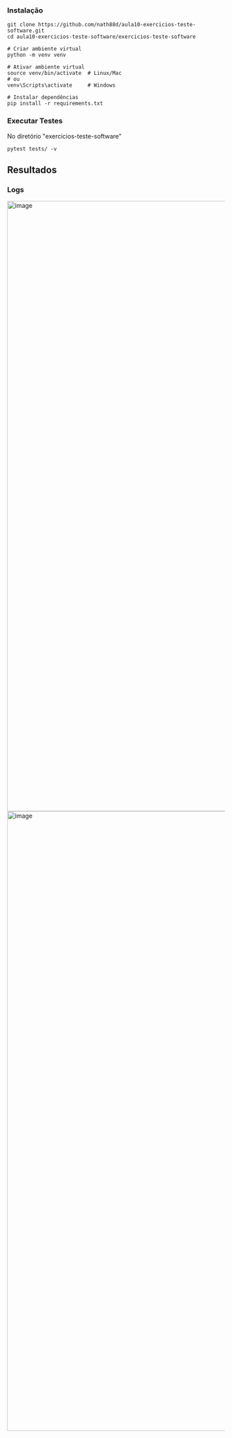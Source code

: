 ### Instalação
    git clone https://github.com/nath88d/aula10-exercicios-teste-software.git
    cd aula10-exercicios-teste-software/exercicios-teste-software

    # Criar ambiente virtual
    python -m venv venv
    
    # Ativar ambiente virtual
    source venv/bin/activate  # Linux/Mac
    # ou
    venv\Scripts\activate     # Windows
    
    # Instalar dependências
    pip install -r requirements.txt

### Executar Testes
No diretório "exercicios-teste-software"
    
    pytest tests/ -v

## Resultados
### Logs
<img width="2534" height="1409" alt="image" src="https://github.com/user-attachments/assets/18fa48d0-23ac-4469-bb01-432320ef7b93" />
<img width="2544" height="1431" alt="image" src="https://github.com/user-attachments/assets/35a5bdc0-ede8-41c6-b08d-ad9f6fe0e47f" />
